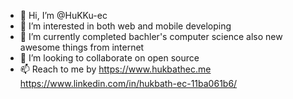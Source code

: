 - 👋 Hi, I’m @HuKKu-ec
- 👀 I’m interested in both web and mobile developing
- 🌱 I’m currently completed bachler's computer science also new awesome things from internet
- 💞️ I’m looking to collaborate on open source
- 📫 Reach to me by 
https://www.hukbathec.me          
https://www.linkedin.com/in/hukbath-ec-11ba061b6/ 

<!---
HuKKu-ec/HuKKu-ec is a ✨ special ✨ repository because its `README.md` (this file) appears on your GitHub profile.
You can click the Preview link to take a look at your changes.
--->
